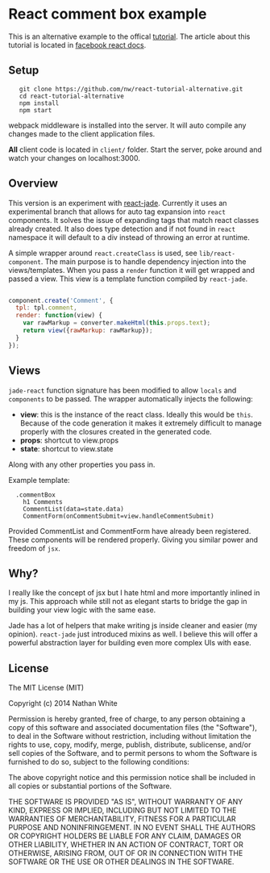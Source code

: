 
# React comment box example

This is an alternative example to the offical [tutorial](https://github.com/reactjs/react-tutorial). The article about this tutorial is located in [facebook react docs](http://facebook.github.io/react/docs/tutorial.html).

## Setup

```
   git clone https://github.com/nw/react-tutorial-alternative.git
   cd react-tutorial-alternative
   npm install
   npm start
```
webpack middleware is installed into the server. It will auto compile any changes made to the client application files.

__All__ client code is located in `client/` folder. Start the server, poke around and watch your changes on localhost:3000.

## Overview


This version is an experiment with [react-jade](https://github.com/ForbesLindesay/react-jade). Currently it uses an experimental branch that allows for auto tag expansion into `react` components. It solves the issue of expanding tags that match react classes already created. It also does type detection and if not found in `react` namespace it will default to a div instead of throwing an error at runtime.

A simple wrapper around `react.createClass` is used, see `lib/react-component`. The main purpose is to handle dependency injection into the views/templates. When you pass a `render` function it will get wrapped and passed a view. This view is a template function compiled by `react-jade`. 

```js

component.create('Comment', {
  tpl: tpl.comment,
  render: function(view) {
    var rawMarkup = converter.makeHtml(this.props.text);
    return view({rawMarkup: rawMarkup});
  }
});

```

## Views

`jade-react` function signature has been modified to allow `locals` and `components` to be passed. The wrapper automatically injects the following:

* __view__: this is the instance of the react class. Ideally this would be `this`. Because of the code generation it makes it extremely difficult to manage properly with the closures created in the generated code.
* __props__: shortcut to view.props
* __state__: shortcut to view.state

Along with any other properties you pass in.

Example template:

```jade
  .commentBox
    h1 Comments
    CommentList(data=state.data)
    CommentForm(onCommentSubmit=view.handleCommentSubmit)
```
Provided CommentList and CommentForm have already been registered. These components will be rendered properly. Giving you similar power and freedom of `jsx`.

## Why?

I really like the concept of jsx but I hate html and more importantly inlined in my js. This approach while still not as elegant starts to bridge the gap in building your view logic with the same ease.

Jade has a lot of helpers that make writing js inside cleaner and easier (my opinion). `react-jade` just introduced mixins as well. I believe this will offer a powerful abstraction layer for building even more complex UIs with ease.


## License

The MIT License (MIT)

Copyright (c) 2014 Nathan White

Permission is hereby granted, free of charge, to any person obtaining a copy
of this software and associated documentation files (the "Software"), to deal
in the Software without restriction, including without limitation the rights
to use, copy, modify, merge, publish, distribute, sublicense, and/or sell
copies of the Software, and to permit persons to whom the Software is
furnished to do so, subject to the following conditions:

The above copyright notice and this permission notice shall be included in all
copies or substantial portions of the Software.

THE SOFTWARE IS PROVIDED "AS IS", WITHOUT WARRANTY OF ANY KIND, EXPRESS OR
IMPLIED, INCLUDING BUT NOT LIMITED TO THE WARRANTIES OF MERCHANTABILITY,
FITNESS FOR A PARTICULAR PURPOSE AND NONINFRINGEMENT. IN NO EVENT SHALL THE
AUTHORS OR COPYRIGHT HOLDERS BE LIABLE FOR ANY CLAIM, DAMAGES OR OTHER
LIABILITY, WHETHER IN AN ACTION OF CONTRACT, TORT OR OTHERWISE, ARISING FROM,
OUT OF OR IN CONNECTION WITH THE SOFTWARE OR THE USE OR OTHER DEALINGS IN THE
SOFTWARE.




